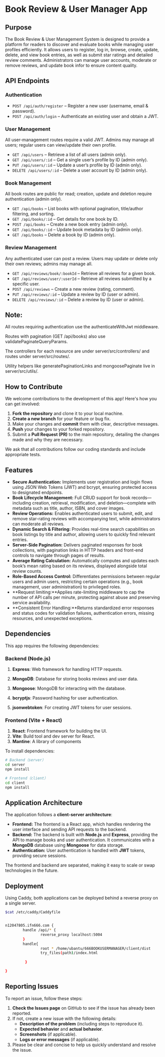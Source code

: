 # Book Review & User Manager App

## Purpose
The Book Review & User Management System is designed to provide a platform for readers to discover and evaluate books while managing user profiles efficiently.    It allows users to register, log in, browse, create, update, delete, and view book entries, as well as submit star ratings and detailed review comments.    Administrators can manage user accounts, moderate or remove reviews, and update book infor to ensure content quality.

## API Endpoints

### **Authentication**
- `POST /api/auth/register` – Register a new user (username, email & password).
- `POST /api/auth/login` – Authenticate an existing user and obtain a JWT.

### **User Management**
All user-management routes require a valid JWT. Admins may manage all users; regular users can view/update their own profile.
- `GET /api/users` –  Retrieve a list of all users (admin only).
- `GET /api/users/:id` – Get a single user’s profile by ID (admin only).
- `PUT /api/users/:id` – Update a user’s profile by ID (admin only).
- `DELETE /api/users/:id` – Delete a user account by ID (admin only).

### **Book Management**
All book routes are public for read; creation, update and deletion require authentication (admin only).
- `GET /api/books` – List books with optional pagination, title/author filtering, and sorting.
- `GET /api/books/:id` – Get details for one book by ID.
- `POST /api/books` – Create a new book entry (admin only).
- `GET /api/books/:id` – Update book metadata by ID (admin only).
- `GET /api/books` – Delete a book by ID (admin only).




### **Review Management**
Any authenticated user can post a review. Users may update or delete only their own reviews; admins may manage all.
- `GET /api/reviews/book/:bookId` – Retrieve all reviews for a given book.
- `GET /api/reviews/user/:userId` – Retrieve all reviews submitted by a specific user.
- `POST /api/reviews` – Create a new review (rating, comment).
- `PUT /api/reviews/:id` – Update a review by ID (user or admin).
- `DELETE /api/reviews/:id` – Delete a review by ID (user or admin).

## Note:

All routes requiring authentication use the authenticateWithJwt middleware.

Routes with pagination (GET /api/books) also use validatePaginateQueryParams.

The controllers for each resource are under server/src/controllers/ and routes under server/src/routes/.

Utility helpers like generatePaginationLinks and mongoosePaginate live in server/src/utils/.

## How to Contribute

We welcome contributions to the development of this app! Here's how you can get involved:

1. **Fork the repository** and clone it to your local machine.
2. **Create a new branch** for your feature or bug fix.
3. Make your changes and **commit** them with clear, descriptive messages.
4. **Push** your changes to your forked repository.
5. Submit a **Pull Request (PR)** to the main repository, detailing the changes made and why they are necessary.

We ask that all contributions follow our coding standards and include appropriate tests.

## Features
- **Secure Authentication:** Implements user registration and login flows using JSON Web Tokens (JWT) and bcrypt, ensuring protected access to designated endpoints.
- **Book Lifecycle Management:** Full CRUD support for book records—including creation, retrieval, modification, and deletion—complete with metadata such as title, author, ISBN, and cover images.
- **Review Operations:** Enables authenticated users to submit, edit, and remove star-rating reviews with accompanying text, while administrators can moderate all reviews.
- **Dynamic Search & Filtering:** Provides real-time search capabilities on book listings by title and author, allowing users to quickly find relevant entries.
- **Server-Side Pagination:** Delivers paginated responses for book collections, with pagination links in HTTP headers and front-end controls to navigate through pages of results.
- **Average Rating Calculation:** Automatically computes and updates each book’s mean rating based on its reviews, displayed alongside total review counts.
- **Role-Based Access Control:** Differentiates permissions between regular users and admin users, restricting certain operations (e.g., book management, user administration) to privileged roles.
- **Request limiting:**Applies rate-limiting middleware to cap the number of API calls per minute, protecting against abuse and preserving service availability. 
- **Consistent Error Handling:**Returns standardized error responses and status codes for validation failures, authentication errors, missing resources, and unexpected exceptions.




## Dependencies

This app requires the following dependencies:

### **Backend (Node.js)**
1. **Express**: Web framework for handling HTTP requests.

2. **MongoDB**: Database for storing books reviews and user data.

3. **Mongoose**: MongoDB for interacting with the database.

4. **bcryptjs**: Password hashing for user authentication.

5. **jsonwebtoken**: For creating JWT tokens for user sessions.

### **Frontend (Vite + React)**
1. **React**: Frontend framework for building the UI.
2. **Vite**: Build tool and dev server for React.
3. **Mantine**: A library of components

To install dependencies:
```bash
# Backend（server）
cd server
npm install

# Frontend（client）
cd client
npm install
```

## Application Architecture

The application follows a **client-server architecture**:

- **Frontend:** The frontend is a React app, which handles rendering the user interface and sending API requests to the backend.
- **Backend:** The backend is built with **Node.js** and **Express**, providing the API to manage books and user authentication. It communicates with a **MongoDB** database using **Mongoose** for data storage.
- **Authentication:** User authentication is handled with **JWT** tokens, providing secure sessions.

The frontend and backend are separated, making it easy to scale or swap technologies in the future.

## Deployment

Using Caddy, both applications can be deployed behind a reverse proxy on a single server.



```bash
$cat /etc/caddy/Caddyfile


n12047805.ifn666.com {
        handle /api/* {
                reverse_proxy localhost:5004
        }
        handle{
                root * /home/ubantu/666BOOKUSERMANAGER/client/dist
                try_files(path)/index.html
               
         }

}
```

## Reporting Issues

To report an issue, follow these steps:
1. **Check the Issues page** on GitHub to see if the issue has already been reported.
2. If not, create a new issue with the following details:
   - **Description of the problem** (including steps to reproduce it).
   - **Expected behavior** and **actual behavior**.
   - **Screenshots** (if applicable).
   - **Logs or error messages** (if applicable).
3. Please be clear and concise to help us quickly understand and resolve the issue.

